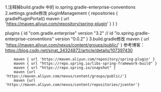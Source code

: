 1.注释掉build.gradle 中的 io.spring.gradle-enterprise-conventions
2.settings.gradle修改
pluginManagement {
repositories {
gradlePluginPortal()
maven { url 'https://maven.aliyun.com/repository/spring-plugin' }
}
}

plugins {
id "com.gradle.enterprise" version "3.2"
// id "io.spring.gradle-enterprise-conventions" version "0.0.2"
}
3.build.gradle修改
maven { url 'https://maven.aliyun.com/nexus/content/groups/public/' }
参考博客：https://blog.csdn.net/sinat_34324872/article/details/107397430

		maven { url 'https://maven.aliyun.com/repository/spring-plugin' }
		maven { url "https://repo.spring.io/libs-spring-framework-build" }
		maven { url "https://repo.spring.io/snapshot" }
		maven {url 'https://maven.aliyun.com/nexus/content/groups/public/'}
		maven {url 'https://maven.aliyun.com/nexus/content/repositories/jcenter'}